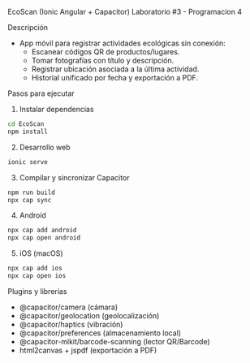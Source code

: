 EcoScan (Ionic Angular + Capacitor)
Laboratorio #3 - Programacion 4

Descripción
- App móvil para registrar actividades ecológicas sin conexión:
  - Escanear códigos QR de productos/lugares.
  - Tomar fotografías con título y descripción.
  - Registrar ubicación asociada a la última actividad.
  - Historial unificado por fecha y exportación a PDF.

Pasos para ejecutar
1) Instalar dependencias
```bash
cd EcoScan
npm install
```
2) Desarrollo web
```bash
ionic serve
```
3) Compilar y sincronizar Capacitor
```bash
npm run build
npx cap sync
```
4) Android
```bash
npx cap add android   
npx cap open android
```
5) iOS (macOS)
```bash
npx cap add ios       
npx cap open ios
```

Plugins y librerías
- @capacitor/camera (cámara)
- @capacitor/geolocation (geolocalización)
- @capacitor/haptics (vibración)
- @capacitor/preferences (almacenamiento local)
- @capacitor-mlkit/barcode-scanning (lector QR/Barcode)
- html2canvas + jspdf (exportación a PDF)

